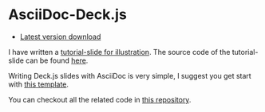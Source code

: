 # AsciiDoc-Deck.js

* [Latest version download][ad-download]

I have written a [tutorial-slide for illustration](./tutorial-slide.html). The source code of the tutorial-slide can be found [here](./tutorial-slide.asciidoc).

Writing Deck.js slides with AsciiDoc is very simple, I suggest you get start with [this template](./example-template.asciidoc).

You can checkout all the related code in [this repository][this-repo].



[ad-download]:https://github.com/downloads/houqp/asciidoc-deckjs/deckjs-1.6.0.zip
[this-repo]:https://github.com/houqp/asciidoc-deckjs

